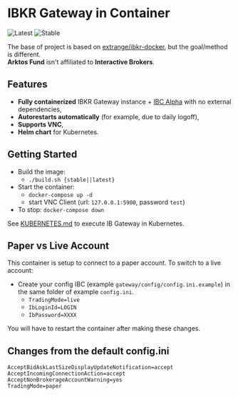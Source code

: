 # IBKR Gateway in Container

![Latest](https://github.com/arktos-fund/docker-ibkr-gateway/actions/workflows/build_latest.yml/badge.svg?branch=master)
![Stable](https://github.com/arktos-fund/docker-ibkr-gateway/actions/workflows/build_stable.yml/badge.svg?branch=master)

The base of project is based on [extrange/ibkr-docker](https://github.com/extrange/ibkr-docker), but the goal/method is different.   
**Arktos Fund** isn't affiliated to **Interactive Brokers**.

## Features

- **Fully containerized** IBKR Gateway instance + [IBC Alpha](https://github.com/IbcAlpha) with no external dependencies,
- **Autorestarts automatically** (for example, due to daily logoff),
- **Supports VNC**,
- **Helm chart** for Kubernetes.

## Getting Started

- Build the image:
  - `./build.sh {stable||latest}`
- Start the container:
  - `docker-compose up -d`
  - start VNC Client (url: `127.0.0.1:5900`, password `test`)
- To stop: `docker-compose down`

See [KUBERNETES.md](KUBERNETES.md) to execute IB Gateway in Kubernetes.

## Paper vs Live Account

This container is setup to connect to a paper account. To switch to a live account:

- Create your config IBC (example `gateway/config/config.ini.example`) in the same folder of example `config.ini`.
  - `TradingMode=live`
  - `IbLoginId=LOGIN`
  - `IbPassword=XXXX`

You will have to restart the container after making these changes.

## Changes from the default config.ini

```config
AcceptBidAskLastSizeDisplayUpdateNotification=accept
AcceptIncomingConnectionAction=accept
AcceptNonBrokerageAccountWarning=yes
TradingMode=paper
```
